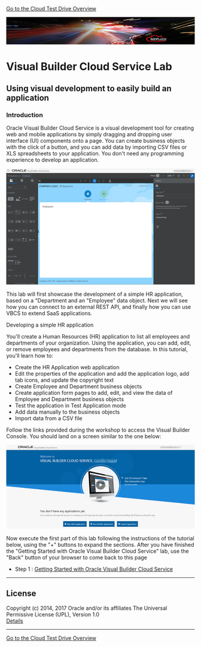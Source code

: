 [Go to the Cloud Test Drive Overview](../../README.md)

![](../../common/images/customer.logo2.png)

# Visual Builder Cloud Service Lab #

## Using visual development to easily build an application

### Introduction ###

Oracle Visual Builder Cloud Service is a visual development tool for creating web and mobile applications by simply dragging and dropping user interface (UI) components onto a page. You can create business objects with the click of a button, and you can add data by importing CSV files or XLS spreadsheets to your application. You don't need any programming experience to develop an application.

![](images/abcsgs_t2_pagedesigner.png)

This lab will first showcase the development of a simple HR application, based on a "Department and an "Employee" data object.  Next we will see how you can connect to an external REST API, and finally how you can use VBCS to extend SaaS applications.

Developing a simple HR application 

You'll create a Human Resources (HR) application to list all employees and departments of your organization. Using the application, you can add, edit, or remove employees and departments from the database.
In this tutorial, you'll learn how to:
+ Create the HR Application web application
+ Edit the properties of the application and add the application logo, add tab icons, and update the copyright text
+ Create Employee and Department business objects
+ Create application form pages to add, edit, and view the data of Employee and Department business objects
+ Test the application in Test Application mode
+ Add data manually to the business objects
+ Import data from a CSV file

Follow the links provided during the workshop to access the Visual Builder Console. You should land on a screen similar to the one below:

![VBCS Console](images/abcsgs_t1_s2.png)

Now execute the first part of this lab following the instructions of the tutorial below, using the "+" buttons to expand the sections. After you have finished the "Getting Started with Oracle Visual Builder Cloud Service" lab, use the "Back" button of your browser to come back to this page

+ Step 1 : [Getting Started with Oracle Visual Builder Cloud Service](http://www.oracle.com/webfolder/technetwork/tutorials/obe/cloud/appbuilder/GettingStarted/GettingStarted.html)



---

## License ##
Copyright (c) 2014, 2017 Oracle and/or its affiliates
The Universal Permissive License (UPL), Version 1.0   
[Details](../../common/license.md)

---
[Go to the Cloud Test Drive Overview](../../README.md)
